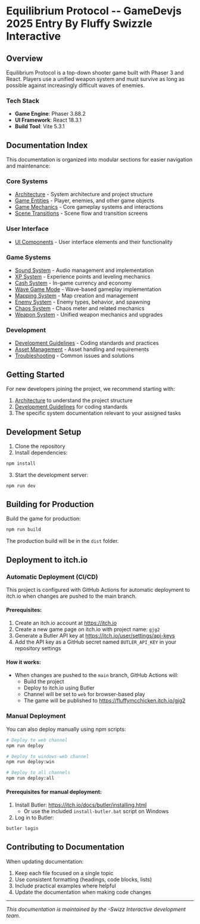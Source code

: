 # Equilibrium Protocol -- GameDevjs 2025 Entry By Fluffy Swizzle Interactive
## Overview

Equilibrium Protocol is a top-down shooter game built with Phaser 3 and React. Players use a unified weapon system and must survive as long as possible against increasingly difficult waves of enemies.

### Tech Stack

- **Game Engine**: Phaser 3.88.2
- **UI Framework**: React 18.3.1
- **Build Tool**: Vite 5.3.1

## Documentation Index

This documentation is organized into modular sections for easier navigation and maintenance:

### Core Systems

- [Architecture](/docs/Architecture.md) - System architecture and project structure
- [Game Entities](/docs/GameEntities.md) - Player, enemies, and other game objects
- [Game Mechanics](/docs/GameMechanics.md) - Core gameplay systems and interactions
- [Scene Transitions](/docs/SceneTransitions.md) - Scene flow and transition screens

### User Interface

- [UI Components](/docs/UIComponents.md) - User interface elements and their functionality

### Game Systems

- [Sound System](/docs/SoundSystem.md) - Audio management and implementation
- [XP System](/docs/XPSystem.md) - Experience points and leveling mechanics
- [Cash System](/docs/CashSystem.md) - In-game currency and economy
- [Wave Game Mode](/docs/WaveGameMode.md) - Wave-based gameplay implementation
- [Mapping System](/docs/MappingSystem.md) - Map creation and management
- [Enemy System](/docs/EnemySystem.md) - Enemy types, behavior, and spawning
- [Chaos System](/docs/ChaosSystem.md) - Chaos meter and related mechanics
- [Weapon System](/docs/WeaponSystem.md) - Unified weapon mechanics and upgrades

### Development

- [Development Guidelines](/docs/DevelopmentGuidelines.md) - Coding standards and practices
- [Asset Management](/docs/AssetManagement.md) - Asset handling and requirements
- [Troubleshooting](/docs/Troubleshooting.md) - Common issues and solutions

## Getting Started

For new developers joining the project, we recommend starting with:

1. [Architecture](/docs/Architecture.md) to understand the project structure
2. [Development Guidelines](/docs/DevelopmentGuidelines.md) for coding standards
3. The specific system documentation relevant to your assigned tasks

## Development Setup

1. Clone the repository
2. Install dependencies:
```bash
npm install
```
3. Start the development server:
```bash
npm run dev
```

## Building for Production

Build the game for production:
```bash
npm run build
```

The production build will be in the `dist` folder.

## Deployment to itch.io

### Automatic Deployment (CI/CD)

This project is configured with GitHub Actions for automatic deployment to itch.io when changes are pushed to the main branch.

#### Prerequisites:

1. Create an itch.io account at https://itch.io
2. Create a new game page on itch.io with project name: `gjg2`
3. Generate a Butler API key at https://itch.io/user/settings/api-keys
4. Add the API key as a GitHub secret named `BUTLER_API_KEY` in your repository settings

#### How it works:

- When changes are pushed to the `main` branch, GitHub Actions will:
  - Build the project
  - Deploy to itch.io using Butler
  - Channel will be set to `web` for browser-based play
  - The game will be published to https://fluffymcchicken.itch.io/gjg2

### Manual Deployment

You can also deploy manually using npm scripts:

```bash
# Deploy to web channel
npm run deploy

# Deploy to windows-web channel
npm run deploy:win

# Deploy to all channels
npm run deploy:all
```

#### Prerequisites for manual deployment:

1. Install Butler: https://itch.io/docs/butler/installing.html
   - Or use the included `install-butler.bat` script on Windows
2. Log in to Butler:
```bash
butler login
```

## Contributing to Documentation

When updating documentation:

1. Keep each file focused on a single topic
2. Use consistent formatting (headings, code blocks, lists)
3. Include practical examples where helpful
4. Update the documentation when making code changes

---

*This documentation is maintained by the -Swizz Interactive development team.*
